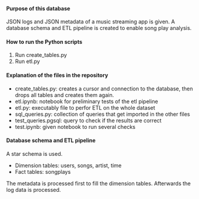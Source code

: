 #### Purpose of this database
JSON logs and JSON metadata of a music streaming app is given. A database schema and ETL pipeline is created to enable song play analysis.

#### How to run the Python scripts
1. Run create_tables.py
2. Run etl.py

#### Explanation of the files in the repository
- create_tables.py: creates a cursor and connection to the database, then drops all tables and creates them again.
- etl.ipynb: notebook for preliminary tests of the etl pipeline
- etl.py: executably file to perfor ETL on the whole dataset
- sql_queries.py: collection of queries that get imported in the other files
- test_queries.pgsql: query to check if the results are correct
- test.ipynb: given notebook to run several checks

#### Database schema and ETL pipeline
A star schema is used. 
- Dimension tables: users, songs, artist, time
- Fact tables: songplays

The metadata is processed first to fill the dimension tables. Afterwards the log data is processed.
